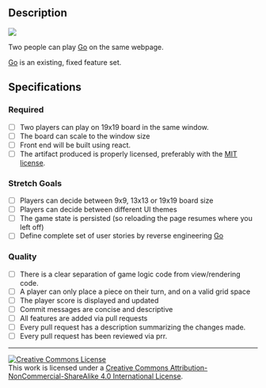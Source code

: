 ## Description

![](https://upload.wikimedia.org/wikipedia/commons/thumb/f/f3/Go-board-animated.gif/120px-Go-board-animated.gif)

Two people can play [Go](https://en.wikipedia.org/wiki/Go_%28game%29) on the same webpage.

[Go](https://en.wikipedia.org/wiki/Go_%28game%29) is an existing, fixed feature set.


## Specifications
### Required
- [ ] Two players can play on 19x19 board in the same window.
- [ ] The board can scale to the window size
- [ ] Front end will be built using react.
- [ ] The artifact produced is properly licensed, preferably with the [MIT license](https://opensource.org/licenses/MIT).

### Stretch Goals
- [ ] Players can decide between 9x9, 13x13 or 19x19 board size
- [ ] Players can decide between different UI themes
- [ ] The game state is persisted (so reloading the page resumes where you left off)
- [ ] Define complete set of user stories by reverse engineering [Go](https://en.wikipedia.org/wiki/Go_%28game%29)

### Quality
- [ ] There is a clear separation of game logic code from view/rendering code.
- [ ] A player can only place a piece on their turn, and on a valid grid space
- [ ] The player score is displayed and updated
- [ ] Commit messages are concise and descriptive
- [ ] All features are added via pull requests
- [ ] Every pull request has a description summarizing the changes made.
- [ ] Every pull request has been reviewed via prr.

---

<!-- LICENSE -->

<a rel="license" href="http://creativecommons.org/licenses/by-nc-sa/4.0/"><img alt="Creative Commons License" style="border-width:0" src="https://i.creativecommons.org/l/by-nc-sa/4.0/80x15.png" /></a>
<br />This work is licensed under a <a rel="license" href="http://creativecommons.org/licenses/by-nc-sa/4.0/">Creative Commons Attribution-NonCommercial-ShareAlike 4.0 International License</a>.
